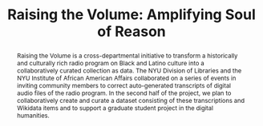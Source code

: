 ---
title: 'Raising the Volume: Amplifying Soul of Reason'
category: DH Seed Grant Recipient
year: '2020'
pis:
- name: Janet Bunde
  title: University Archivist, Special Collections
abstract: Raising the Volume is a cross-departmental initiative to transform a historically
  and culturally rich radio program on Black and Latino culture into a collaboratively
  curated collection as data. The NYU Division of Libraries and the NYU Institute
  of African American Affairs collaborated on a series of events in inviting community
  members to correct auto-generated transcripts of digital audio files of the radio
  program. In the second half of the project, we plan to collaboratively create and
  curate a dataset consisting of these transcriptions and Wikidata items and to support
  a graduate student project in the digital humanities.
link: https://nyu-dss.github.io/soul-of-reason/
news:
- label: 'Soul of Reason: Archiving a Historic 1970s Black and Latinx Radio Program'
  category: Interview
  link: https://wp.nyu.edu/connect/2021/03/16/soul-of-reason-black-and-latinx-radio-program/
- label: '2020 DH Awards: Best Use of DH for Public Engagement'
  category: Award Nomination
  link: http://dhawards.org/dhawards2020/results/
layout: project
---
